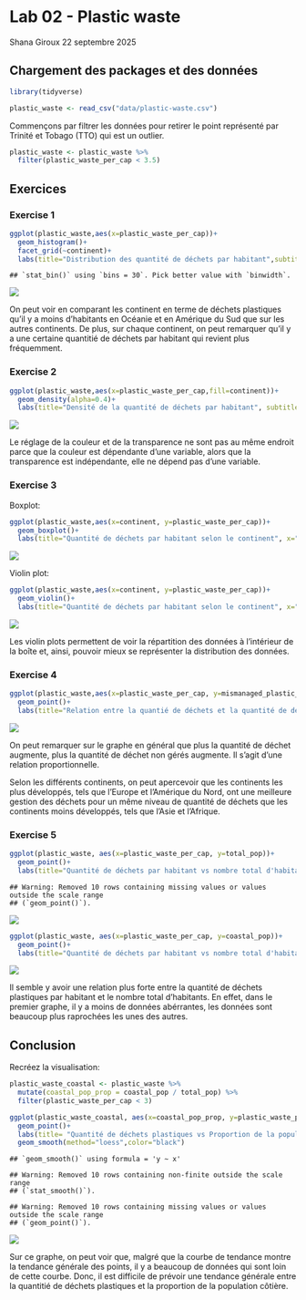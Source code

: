 Lab 02 - Plastic waste
================
Shana Giroux
22 septembre 2025

## Chargement des packages et des données

``` r
library(tidyverse) 
```

``` r
plastic_waste <- read_csv("data/plastic-waste.csv")
```

Commençons par filtrer les données pour retirer le point représenté par
Trinité et Tobago (TTO) qui est un outlier.

``` r
plastic_waste <- plastic_waste %>%
  filter(plastic_waste_per_cap < 3.5)
```

## Exercices

### Exercise 1

``` r
ggplot(plastic_waste,aes(x=plastic_waste_per_cap))+
  geom_histogram()+
  facet_grid(~continent)+
  labs(title="Distribution des quantité de déchets par habitant",subtitle="Selon le contient", x="Quantité de déchets par habitant", y=" Nombre recencé")
```

    ## `stat_bin()` using `bins = 30`. Pick better value with `binwidth`.

![](lab-02_files/figure-gfm/plastic-waste-continent-1.png)<!-- -->

On peut voir en comparant les continent en terme de déchets plastiques
qu’il y a moins d’habitants en Océanie et en Amérique du Sud que sur les
autres continents. De plus, sur chaque continent, on peut remarquer
qu’il y a une certaine quantitié de déchets par habitant qui revient
plus fréquemment.

### Exercise 2

``` r
ggplot(plastic_waste,aes(x=plastic_waste_per_cap,fill=continent))+
  geom_density(alpha=0.4)+
  labs(title="Densité de la quantité de déchets par habitant", subtitle="Selon le continent", x="Quantité de déchets par habitant", y="Densité", color="Continent")
```

![](lab-02_files/figure-gfm/plastic-waste-density-1.png)<!-- -->

Le réglage de la couleur et de la transparence ne sont pas au même
endroit parce que la couleur est dépendante d’une variable, alors que la
transparence est indépendante, elle ne dépend pas d’une variable.

### Exercise 3

Boxplot:

``` r
ggplot(plastic_waste,aes(x=continent, y=plastic_waste_per_cap))+
  geom_boxplot()+
  labs(title="Quantité de déchets par habitant selon le continent", x="Continent", y="Quantité de déchets par habitant")
```

![](lab-02_files/figure-gfm/plastic-waste-boxplot-1.png)<!-- -->

Violin plot:

``` r
ggplot(plastic_waste,aes(x=continent, y=plastic_waste_per_cap))+
  geom_violin()+
  labs(title="Quantité de déchets par habitant selon le continent", x="Continent", y="Quantité de déchets par habitant")
```

![](lab-02_files/figure-gfm/plastic-waste-violin-1.png)<!-- -->

Les violin plots permettent de voir la répartition des données à
l’intérieur de la boîte et, ainsi, pouvoir mieux se représenter la
distribution des données.

### Exercise 4

``` r
ggplot(plastic_waste,aes(x=plastic_waste_per_cap, y=mismanaged_plastic_waste_per_cap,color=continent))+
  geom_point()+
  labs(title="Relation entre la quantié de déchets et la quantité de déchets non gérés", subtitle="Selon le continent", x="Quantité de déchets", y="Quantité de déchets non gérés", color="Continent")
```

![](lab-02_files/figure-gfm/plastic-waste-mismanaged-1.png)<!-- -->

On peut remarquer sur le graphe en général que plus la quantité de
déchet augmente, plus la quantité de déchet non gérés augmente. Il
s’agit d’une relation proportionnelle.

Selon les différents continents, on peut apercevoir que les continents
les plus développés, tels que l’Europe et l’Amérique du Nord, ont une
meilleure gestion des déchets pour un même niveau de quantité de déchets
que les continents moins développés, tels que l’Asie et l’Afrique.

### Exercise 5

``` r
ggplot(plastic_waste, aes(x=plastic_waste_per_cap, y=total_pop))+ 
  geom_point()+
  labs(title="Quantité de déchets par habitant vs nombre total d'habitants", x="Quantité de déchets plastiques par habitant", y="Nombre total d'habitants")
```

    ## Warning: Removed 10 rows containing missing values or values outside the scale range
    ## (`geom_point()`).

![](lab-02_files/figure-gfm/plastic-waste-population-total-1.png)<!-- -->

``` r
ggplot(plastic_waste, aes(x=plastic_waste_per_cap, y=coastal_pop))+ 
  geom_point()+
  labs(title="Quantité de déchets par habitant vs nombre total d'habitants vivant près d'une côte", x="Quantité de déchets plastiques par habitant", y="Nombre total d'habitants vivant près d'une côte")
```

![](lab-02_files/figure-gfm/plastic-waste-population-coastal-1.png)<!-- -->

Il semble y avoir une relation plus forte entre la quantité de déchets
plastiques par habitant et le nombre total d’habitants. En effet, dans
le premier graphe, il y a moins de données abérrantes, les données sont
beaucoup plus raprochées les unes des autres.

## Conclusion

Recréez la visualisation:

``` r
plastic_waste_coastal <- plastic_waste %>% 
  mutate(coastal_pop_prop = coastal_pop / total_pop) %>%
  filter(plastic_waste_per_cap < 3)

ggplot(plastic_waste_coastal, aes(x=coastal_pop_prop, y=plastic_waste_per_cap, color=continent))+
  geom_point()+
  labs(title= "Quantité de déchets plastiques vs Proportion de la population côtière", subtitle= "Selon le continent", x="Proportion de la population côtière (Coastal / total population)", y="Nombre de déchets plastiques par habitant", color= "Continent")+
  geom_smooth(method="loess",color="black")
```

    ## `geom_smooth()` using formula = 'y ~ x'

    ## Warning: Removed 10 rows containing non-finite outside the scale range
    ## (`stat_smooth()`).

    ## Warning: Removed 10 rows containing missing values or values outside the scale range
    ## (`geom_point()`).

![](lab-02_files/figure-gfm/recreate-viz-1.png)<!-- -->

Sur ce graphe, on peut voir que, malgré que la courbe de tendance montre
la tendance générale des points, il y a beaucoup de données qui sont
loin de cette courbe. Donc, il est difficile de prévoir une tendance
générale entre la quantitié de déchets plastiques et la proportion de la
population côtière.
